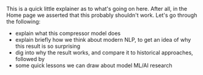 This is a quick little explainer as to what's going on here. After all, in the Home page we asserted that this probably shouldn't work. Let's go through the following:

- explain what this compressor model does
- explain briefly how we think about modern NLP, to get an idea of why this result is so surprising
- dig into why the result works, and compare it to historical approaches, followed by
- some quick lessons we can draw about model ML/AI research
